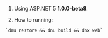    1.  Using ASP.NET 5 <b>1.0.0-beta8</b>.

   2. How to running:

    `dnu restore && dnu build && dnx web`